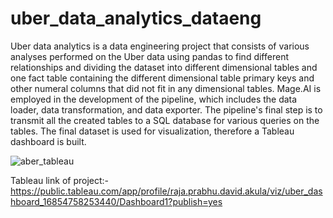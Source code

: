 # uber_data_analytics_dataeng
Uber data analytics is a data engineering project that consists of various analyses performed on the Uber data using pandas to find different relationships and dividing the dataset into different dimensional tables and one fact table containing the different dimensional table primary keys and other numeral columns that did not fit in any dimensional tables.
Mage.AI is employed in the development of the pipeline, which includes the data loader, data transformation, and data exporter. 
The pipeline's final step is to transmit all the created tables to a SQL database for various queries on the tables.  The final dataset is used for visualization, therefore a Tableau dashboard is built. 



![aber_tableau](https://github.com/Bunnydavid27/uber_data_analytics_dataeng/assets/95872007/2a68a576-55e0-4c36-9fd9-009c1b6c140f)


Tableau link of project:- https://public.tableau.com/app/profile/raja.prabhu.david.akula/viz/uber_dashboard_16854758253440/Dashboard1?publish=yes
